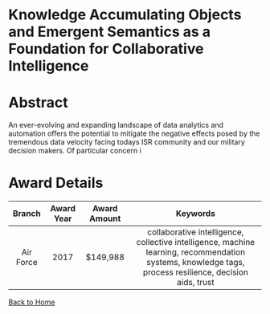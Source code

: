 
Knowledge Accumulating Objects and Emergent Semantics as a Foundation for Collaborative Intelligence
====================================================================================================

# Abstract


An ever-evolving and expanding landscape of data analytics and automation offers the potential to mitigate the negative effects posed by the tremendous data velocity facing todays ISR community and our military decision makers.  Of particular concern i  

# Award Details

|Branch|Award Year|Award Amount|Keywords|
| :---: | :---: | :---: | :---: |
|Air Force|2017|$149,988|collaborative intelligence, collective intelligence, machine learning, recommendation systems, knowledge tags, process resilience, decision aids, trust|
  
  


[Back to Home](https://github.com/chrischow/dod_sbir_awards/DJ/#1388)